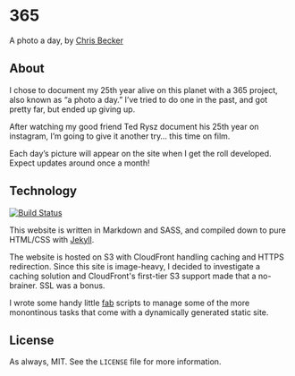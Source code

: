# 365

A photo a day, by [Chris Becker](http://becker.am)

## About

I chose to document my 25th year alive on this planet with a 365 project, also
known as “a photo a day.” I’ve tried to do one in the past, and got pretty far,
but ended up giving up.

After watching my good friend Ted Rysz document his 25th year on instagram, I’m
going to give it another try… this time on film.

Each day’s picture will appear on the site when I get the roll developed. Expect
updates around once a month!

## Technology

[![Build Status](https://travis-ci.org/Cbeck527/365.svg?branch=master)](https://travis-ci.org/Cbeck527/365)

This website is written in Markdown and SASS, and compiled down to pure HTML/CSS
with [Jekyll](http://jekyllrb.com).

The website is hosted on S3 with CloudFront handling caching and HTTPS
redirection. Since this site is image-heavy, I decided to investigate a caching
solution and CloudFront's first-tier S3 support made that a no-brainer. SSL was
a bonus.

I wrote some handy little [fab](http://www.fabfile.org/) scripts to manage some
of the more monontinous tasks that come with a dynamically generated static
site.

## License

As always, MIT. See the `LICENSE` file for more information.
